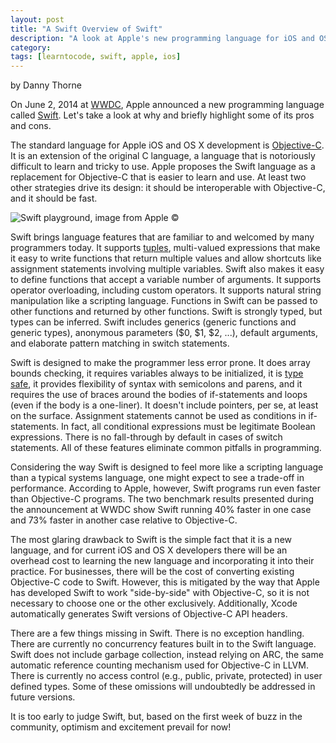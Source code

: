 ```yaml
---
layout: post
title: "A Swift Overview of Swift"
description: "A look at Apple's new programming language for iOS and OSX, Swift"
category: 
tags: [learntocode, swift, apple, ios]
---
```


by Danny Thorne

On June 2, 2014 at [WWDC](https://developer.apple.com/videos/wwdc/2014/), Apple announced a new programming language called [Swift](https://developer.apple.com/swift/). Let's take a look at why and briefly highlight some of its pros and cons.

The standard language for Apple iOS and OS X development is [Objective-C](http://en.wikipedia.org/wiki/Objective-C). It is an extension of the original C language, a language that is notoriously difficult to learn and tricky to use. Apple proposes the Swift language as a replacement for Objective-C that is easier to learn and use. At least two other strategies drive its design: it should be interoperable with Objective-C, and it should be fast.

![Swift playground, image from Apple &copy;](/images/swift_overview_0.jpg)

Swift brings language features that are familiar to and welcomed by many programmers today. It supports [tuples](http://en.wikipedia.org/wiki/Tuple), multi-valued expressions that make it easy to write functions that return multiple values and allow shortcuts like assignment statements involving multiple variables. Swift also makes it easy to define functions that accept a variable number of arguments. It supports operator overloading, including custom operators. It supports natural string manipulation like a scripting language. Functions in Swift can be passed to other functions and returned by other functions. Swift is strongly typed, but types can be inferred. Swift includes generics (generic functions and generic types), anonymous parameters ($0, $1, $2, ...), default arguments, and elaborate pattern matching in switch statements.

Swift is designed to make the programmer less error prone. It does array bounds checking, it requires variables always to be initialized, it is [type safe](http://en.wikipedia.org/wiki/Type_safety), it provides flexibility of syntax with semicolons and parens, and it requires the use of braces around the bodies of if-statements and loops (even if the body is a one-liner). It doesn't include pointers, per se, at least on the surface. Assignment statements cannot be used as conditions in if-statements. In fact, all conditional expressions must be legitimate Boolean expressions. There is no fall-through by default in cases of switch statements. All of these features eliminate common pitfalls in programming.

Considering the way Swift is designed to feel more like a scripting language than a typical systems language, one might expect to see a trade-off in performance. According to Apple, however, Swift programs run even faster than Objective-C programs. The two benchmark results presented during the announcement at WWDC show Swift running 40% faster in one case and 73% faster in another case relative to Objective-C.

The most glaring drawback to Swift is the simple fact that it is a new language, and for current iOS and OS X developers there will be an overhead cost to learning the new language and incorporating it into their practice. For businesses, there will be the cost of converting existing Objective-C code to Swift. However, this is mitigated by the way that Apple has developed Swift to work "side-by-side" with Objective-C, so it is not necessary to choose one or the other exclusively. Additionally, Xcode automatically generates Swift versions of Objective-C API headers.

There are a few things missing in Swift. There is no exception handling. There are currently no concurrency features built in to the Swift language. Swift does not include garbage collection, instead relying on ARC, the same automatic reference counting mechanism used for Objective-C in LLVM. There is currently no access control (e.g., public, private, protected) in user defined types. Some of these omissions will undoubtedly be addressed in future versions.

It is too early to judge Swift, but, based on the first week of buzz in the community, optimism and excitement prevail for now!
